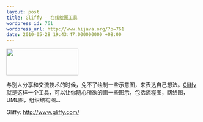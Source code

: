 ```yaml
---
layout: post
title: Gliffy - 在线绘图工具
wordpress_id: 761
wordpress_url: http://www.hijava.org/?p=761
date: 2010-05-28 19:43:47.000000000 +08:00
---
```

<img class="alignnone" title="Gliffy" src="http://www.gliffy.com/images/logo_index.gif" alt="" width="188" height="70" />

与别人分享和交流技术的时候，免不了绘制一些示意图，来表达自己想法。<a href="http://www.gliffy.com/" target="_blank">Gliffy</a> 就是这样一个工具，可以让你随心所欲的画一些图示，包括流程图，网络图，UML图，组织结构图…

Gliffy: <a href="http://www.gliffy.com/" target="_blank">http://www.gliffy.com/</a>
